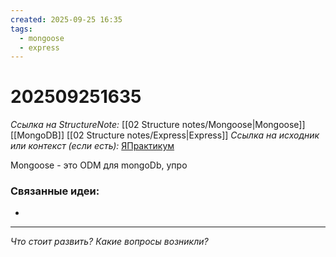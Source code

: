 ```yaml
---
created: 2025-09-25 16:35
tags:
  - mongoose
  - express
---
```

# 202509251635
*Ссылка на StructureNote:* [[02 Structure notes/Mongoose|Mongoose]] [[MongoDB]] [[02 Structure notes/Express|Express]]
*Ссылка на исходник или контекст (если есть):* [ЯПрактикум](https://practicum.yandex.ru/learn/backend-nodejs/courses/16b47298-e20d-4fde-9619-1ab305039a00/sprints/564238/topics/a4928f0d-5f69-4053-bea3-fa90d3a2a89f/lessons/0bdd4558-b1fe-490c-a364-99a7f2328816/)

Mongoose - это ODM для mongoDb, упро
### Связанные идеи:
* 
---

*Что стоит развить? Какие вопросы возникли?*
